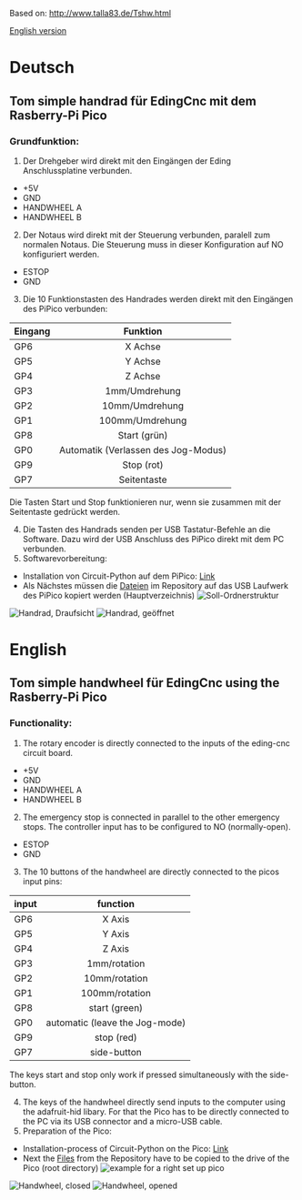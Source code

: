 Based on: http://www.talla83.de/Tshw.html

[English version](#english)

# Deutsch
## Tom simple handrad für EdingCnc mit dem Rasberry-Pi Pico
### Grundfunktion:
  1.  Der Drehgeber wird direkt mit den Eingängen der Eding Anschlussplatine verbunden.
   * +5V 
   * GND
   * HANDWHEEL A
   * HANDWHEEL B
  2.  Der Notaus wird direkt mit der Steuerung verbunden, paralell zum normalen Notaus. Die Steuerung muss in dieser Konfiguration auf NO konfiguriert werden. 
   * ESTOP
   * GND
  3. Die 10 Funktionstasten des Handrades werden direkt mit den Eingängen des PiPico verbunden:

| Eingang | Funktion |
| --- |:-------------:|
| GP6 | X Achse |
| GP5 | Y Achse |
| GP4 | Z Achse |
| GP3 | 1mm/Umdrehung |
| GP2 | 10mm/Umdrehung |
| GP1 | 100mm/Umdrehung |
| GP8 | Start (grün) |
| GP0 | Automatik (Verlassen des Jog-Modus) |
| GP9 | Stop (rot) |
| GP7 | Seitentaste |

Die Tasten Start und Stop funktionieren nur, wenn sie zusammen mit der Seitentaste gedrückt werden.

  4.  Die Tasten des Handrads senden per USB Tastatur-Befehle an die Software. Dazu wird der USB Anschluss des PiPico direkt mit dem PC verbunden.
  5.  Softwarevorbereitung:
   * Installation von Circuit-Python auf dem PiPico: [Link](https://www.elektronik-kompendium.de/sites/raspberry-pi/2706221.htm)
   * Als Nächstes müssen die [Dateien](https://github.com/TheBlueManCoding/tshwEdingCnc/tree/main/src) im Repository auf das USB Laufwerk des PiPico kopiert werden (Hauptverzeichnis)
![Soll-Ordnerstruktur](https://github.com/TheBlueManCoding/tshwEdingCnc/blob/67d1aaba23f07c7498afed532d94e842163adbea/img/FolderStructure.png)





![Handrad, Draufsicht](https://github.com/TheBlueManCoding/tshwEdingCnc/blob/main/img/Layout.jpg)
![Handrad, geöffnet](https://github.com/TheBlueManCoding/tshwEdingCnc/blob/main/img/Handrad_innen.jpg)

# English
## Tom simple handwheel für EdingCnc using the Rasberry-Pi Pico
### Functionality:
  1.  The rotary encoder is directly connected to the inputs of the eding-cnc circuit board.
   * +5V 
   * GND
   * HANDWHEEL A
   * HANDWHEEL B
  2.  The emergency stop is connected in parallel to the other emergency stops. The controller input has to be configured to NO (normally-open). 
   * ESTOP
   * GND
  3. The 10 buttons of the handwheel are directly connected to the picos input pins:

| input | function |
| --- |:-------------:|
| GP6 | X Axis |
| GP5 | Y Axis |
| GP4 | Z Axis |
| GP3 | 1mm/rotation |
| GP2 | 10mm/rotation |
| GP1 | 100mm/rotation |
| GP8 | start (green) |
| GP0 | automatic (leave the Jog-mode) |
| GP9 | stop (red) |
| GP7 | side-button |

The keys start and stop only work if pressed simultaneously with the side-button.

  4.  The keys of the handwheel directly send inputs to the computer using the adafruit-hid libary. For that the Pico has to be directly connected to the PC via its USB connector and a micro-USB cable.
  5.  Preparation of the Pico:
   * Installation-process of Circuit-Python on the Pico: [Link](https://www.diyprojectslab.com/raspberry-pi-pico-with-circuitpython/)
   * Next the [Files](https://github.com/TheBlueManCoding/tshwEdingCnc/tree/main/src) from the Repository have to be copied to the drive of the Pico (root directory)
![example for a right set up pico](https://github.com/TheBlueManCoding/tshwEdingCnc/blob/67d1aaba23f07c7498afed532d94e842163adbea/img/FolderStructure.png)





![Handwheel, closed](https://github.com/TheBlueManCoding/tshwEdingCnc/blob/main/img/Layout.jpg)
![Handwheel, opened](https://github.com/TheBlueManCoding/tshwEdingCnc/blob/main/img/Handrad_innen.jpg)
